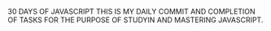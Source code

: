 30 DAYS OF JAVASCRIPT
THIS IS MY DAILY COMMIT AND COMPLETION OF TASKS FOR THE PURPOSE
OF STUDYIN AND MASTERING JAVASCRIPT.

